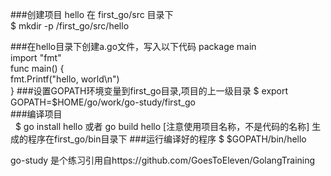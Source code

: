 ###创建项目 hello 在 first_go/src 目录下  
    $ mkdir -p /first_go/src/hello  

###在hello目录下创建a.go文件，写入以下代码 
    package main  
    import "fmt"  
    func main() {  
      fmt.Printf("hello, world\n")  
    }
###设置GOPATH环境变量到first_go目录,项目的上一级目录
    $ export GOPATH=$HOME/go/work/go-study/first_go  
###编译项目  
    $ go install hello 或者 go build hello [注意使用项目名称，不是代码的名称] 
  生成的程序在first_go/bin目录下
###运行编译好的程序
    $ $GOPATH/bin/hello  
    
go-study 是个练习引用自https://github.com/GoesToEleven/GolangTraining 

